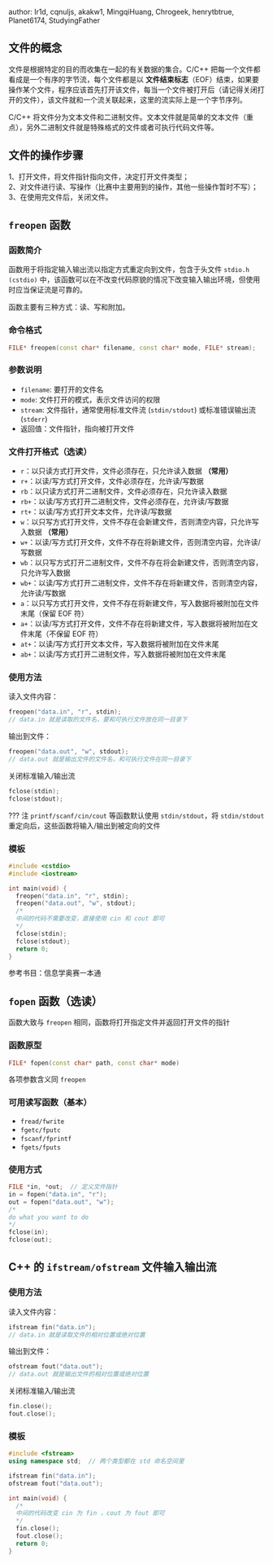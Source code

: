 author: Ir1d, cqnuljs, akakw1, MingqiHuang, Chrogeek, henrytbtrue, Planet6174, StudyingFather

## 文件的概念

文件是根据特定的目的而收集在一起的有关数据的集合。C/C++ 把每一个文件都看成是一个有序的字节流，每个文件都是以 **文件结束标志**（EOF）结束，如果要操作某个文件，程序应该首先打开该文件，每当一个文件被打开后（请记得关闭打开的文件），该文件就和一个流关联起来，这里的流实际上是一个字节序列。

C/C++ 将文件分为文本文件和二进制文件。文本文件就是简单的文本文件（重点），另外二进制文件就是特殊格式的文件或者可执行代码文件等。

## 文件的操作步骤

1、打开文件，将文件指针指向文件，决定打开文件类型；  
2、对文件进行读、写操作（比赛中主要用到的操作，其他一些操作暂时不写）；  
3、在使用完文件后，关闭文件。

## `freopen` 函数

### 函数简介

函数用于将指定输入输出流以指定方式重定向到文件，包含于头文件 `stdio.h (cstdio)` 中，该函数可以在不改变代码原貌的情况下改变输入输出环境，但使用时应当保证流是可靠的。

函数主要有三种方式：读、写和附加。

### 命令格式

```cpp
FILE* freopen(const char* filename, const char* mode, FILE* stream);
```

### 参数说明

-   `filename`: 要打开的文件名
-   `mode`: 文件打开的模式，表示文件访问的权限
-   `stream`: 文件指针，通常使用标准文件流 (`stdin/stdout`) 或标准错误输出流 (`stderr`)
-   返回值：文件指针，指向被打开文件

### 文件打开格式（选读）

-   `r`：以只读方式打开文件，文件必须存在，只允许读入数据 **（常用）**
-   `r+`：以读/写方式打开文件，文件必须存在，允许读/写数据
-   `rb`：以只读方式打开二进制文件，文件必须存在，只允许读入数据
-   `rb+`：以读/写方式打开二进制文件，文件必须存在，允许读/写数据
-   `rt+`：以读/写方式打开文本文件，允许读/写数据
-   `w`：以只写方式打开文件，文件不存在会新建文件，否则清空内容，只允许写入数据 **（常用）**
-   `w+`：以读/写方式打开文件，文件不存在将新建文件，否则清空内容，允许读/写数据
-   `wb`：以只写方式打开二进制文件，文件不存在将会新建文件，否则清空内容，只允许写入数据
-   `wb+`：以读/写方式打开二进制文件，文件不存在将新建文件，否则清空内容，允许读/写数据
-   `a`：以只写方式打开文件，文件不存在将新建文件，写入数据将被附加在文件末尾（保留 EOF 符）
-   `a+`：以读/写方式打开文件，文件不存在将新建文件，写入数据将被附加在文件末尾（不保留 EOF 符）
-   `at+`：以读/写方式打开文本文件，写入数据将被附加在文件末尾
-   `ab+`：以读/写方式打开二进制文件，写入数据将被附加在文件末尾

### 使用方法

读入文件内容：

```cpp
freopen("data.in", "r", stdin);
// data.in 就是读取的文件名，要和可执行文件放在同一目录下
```

输出到文件：

```cpp
freopen("data.out", "w", stdout);
// data.out 就是输出文件的文件名，和可执行文件在同一目录下
```

关闭标准输入/输出流

```cpp
fclose(stdin);
fclose(stdout);
```

??? 注
    `printf/scanf/cin/cout` 等函数默认使用 `stdin/stdout`，将 `stdin/stdout` 重定向后，这些函数将输入/输出到被定向的文件

### 模板

```cpp
#include <cstdio>
#include <iostream>

int main(void) {
  freopen("data.in", "r", stdin);
  freopen("data.out", "w", stdout);
  /*
  中间的代码不需要改变，直接使用 cin 和 cout 即可
  */
  fclose(stdin);
  fclose(stdout);
  return 0;
}
```

参考书目：信息学奥赛一本通

## `fopen` 函数（选读）

函数大致与 `freopen` 相同，函数将打开指定文件并返回打开文件的指针

### 函数原型

```cpp
FILE* fopen(const char* path, const char* mode)
```

各项参数含义同 `freopen`

### 可用读写函数（基本）

-   `fread/fwrite`
-   `fgetc/fputc`
-   `fscanf/fprintf`
-   `fgets/fputs`

### 使用方式

```cpp
FILE *in, *out;  // 定义文件指针
in = fopen("data.in", "r");
out = fopen("data.out", "w");
/*
do what you want to do
*/
fclose(in);
fclose(out);
```

## C++ 的 `ifstream/ofstream` 文件输入输出流

### 使用方法

读入文件内容：

```cpp
ifstream fin("data.in");
// data.in 就是读取文件的相对位置或绝对位置
```

输出到文件：

```cpp
ofstream fout("data.out");
// data.out 就是输出文件的相对位置或绝对位置
```

关闭标准输入/输出流

```cpp
fin.close();
fout.close();
```

### 模板

```cpp
#include <fstream>
using namespace std;  // 两个类型都在 std 命名空间里

ifstream fin("data.in");
ofstream fout("data.out");

int main(void) {
  /*
  中间的代码改变 cin 为 fin ，cout 为 fout 即可
  */
  fin.close();
  fout.close();
  return 0;
}
```

